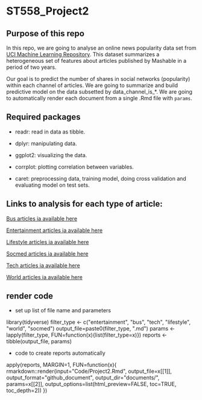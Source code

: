 # ST558_Project2

## Purpose of this repo

In this repo, we are going to analyse an online news popularity data set from [UCI Machine Learning Repository](https://archive.ics.uci.edu/ml/datasets/Online+News+Popularity). This dataset summarizes a heterogeneous set of features about articles published by Mashable in a period of two years. 

Our goal is to predict the number of shares in social networks (popularity) within each channel of articles. We are going to summarize and build predictive model on the data subsetted by data_channel_is_*. We are going to automatically render each document from a single .Rmd file with `params`. 

## Required packages

* readr: read in data as tibble.

* dplyr: manipulating data.

* ggplot2: visualizing the data.

* corrplot: plotting correlation between variables.

* caret: preprocessing data, training model, doing cross validation and evaluating model on test sets. 

## Links to analysis for each type of article:

[Bus articles ia available here](/documents/bus.md)

[Entertainment articles ia available here](/documents/entertainment.html)

[Lifestyle articles ia available here](documents/lifestyle.html)

[Socmed articles ia available here](documents/socmed.md)

[Tech articles ia available here](documents/tech.html)

[World articles ia available here](documents/world.html)

## render code

* set up list of file name and parameters

library(tidyverse)
filter_type <- c("entertainment", "bus", "tech", "lifestyle", "world", "socmed")
output_file=paste0(filter_type, ".md")
params <- lapply(filter_type, FUN=function(x){list(filter_type=x)})
reports <- tibble(output_file, params)

* code to create reports automatically 


apply(reports, MARGIN=1, FUN=function(x){
rmarkdown::render(input="Code/Project2.Rmd", output_file=x[[1]], output_format="github_document", output_dir="documents/", params=x[[2]], output_options=list(html_preview=FALSE, toc=TRUE, toc_depth=2))
})
